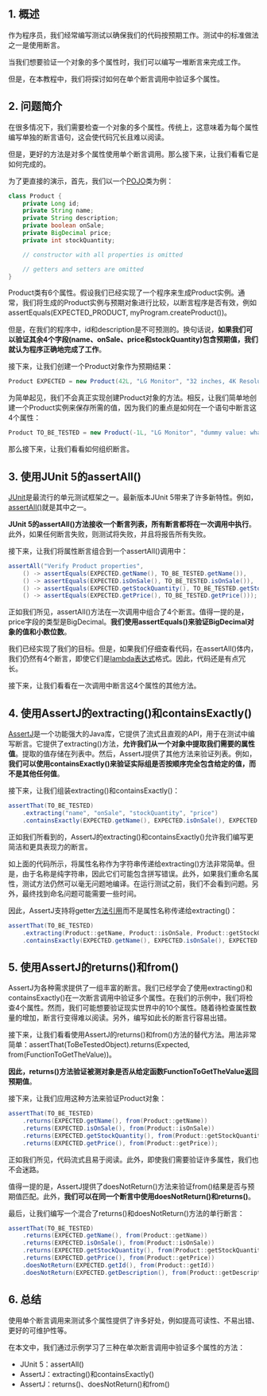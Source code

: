 ## 1. 概述

作为程序员，我们经常编写测试以确保我们的代码按预期工作。测试中的标准做法之一是使用断言。

当我们想要验证一个对象的多个属性时，我们可以编写一堆断言来完成工作。

但是，在本教程中，我们将探讨如何在单个断言调用中验证多个属性。

## 2. 问题简介

在很多情况下，我们需要检查一个对象的多个属性。传统上，这意味着为每个属性编写单独的断言语句，这会使代码冗长且难以阅读。

但是，更好的方法是对多个属性使用单个断言调用。那么接下来，让我们看看它是如何完成的。

为了更直接的演示，首先，我们以一个[POJO](https://www.baeldung.com/java-pojo-class)类为例：

```java
class Product {
    private Long id;
    private String name;
    private String description;
    private boolean onSale;
    private BigDecimal price;
    private int stockQuantity;

    // constructor with all properties is omitted

    // getters and setters are omitted
}
```

Product类有6个属性。假设我们已经实现了一个程序来生成Product实例。通常，我们将生成的Product实例与预期对象进行比较，以断言程序是否有效，例如assertEquals(EXPECTED_PRODUCT, myProgram.createProduct())。

但是，在我们的程序中，id和description是不可预测的。换句话说，**如果我们可以验证其余4个字段(name、onSale、price和stockQuantity)包含预期值，我们就认为程序正确地完成了工作**。

接下来，让我们创建一个Product对象作为预期结果：

```java
Product EXPECTED = new Product(42L, "LG Monitor", "32 inches, 4K Resolution, Ideal for programmers", true, new BigDecimal("429.99"), 77);
```

为简单起见，我们不会真正实现创建Product对象的方法。相反，让我们简单地创建一个Product实例来保存所需的值，因为我们的重点是如何在一个语句中断言这4个属性：

```java
Product TO_BE_TESTED = new Product(-1L, "LG Monitor", "dummy value: whatever", true, new BigDecimal("429.99"), 77);
```

那么接下来，让我们看看如何组织断言。

## 3. 使用JUnit 5的assertAll()

[JUnit](https://www.baeldung.com/junit-5)是最流行的单元测试框架之一。最新版本JUnit 5带来了许多新特性。例如，[assertAll()](https://www.baeldung.com/junit-assertions#junit5-assertAll)就是其中之一。

**JUnit 5的assertAll()方法接收一个断言列表，所有断言都将在一次调用中执行**。此外，如果任何断言失败，则测试将失败，并且将报告所有失败。

接下来，让我们将属性断言组合到一个assertAll()调用中：

```java
assertAll("Verify Product properties",
    () -> assertEquals(EXPECTED.getName(), TO_BE_TESTED.getName()),
    () -> assertEquals(EXPECTED.isOnSale(), TO_BE_TESTED.isOnSale()),
    () -> assertEquals(EXPECTED.getStockQuantity(), TO_BE_TESTED.getStockQuantity()),
    () -> assertEquals(EXPECTED.getPrice(), TO_BE_TESTED.getPrice()));
```

正如我们所见，assertAll()方法在一次调用中组合了4个断言。值得一提的是，price字段的类型是BigDecimal。**我们使用assertEquals()来验证BigDecimal对象的值和小数位数**。

我们已经实现了我们的目标。但是，如果我们仔细查看代码，在assertAll()体内，我们仍然有4个断言，即使它们是[lambda表达式](https://www.baeldung.com/java-8-lambda-expressions-tips)格式。因此，代码还是有点冗长。

接下来，让我们看看在一次调用中断言这4个属性的其他方法。

## 4. 使用AssertJ的extracting()和containsExactly()

[AssertJ](https://www.baeldung.com/introduction-to-assertj)是一个功能强大的Java库，它提供了流式且直观的API，用于在测试中编写断言。它提供了extracting()方法，**允许我们从一个对象中提取我们需要的属性值**。提取的值存储在列表中。然后，AssertJ提供了其他方法来验证列表。例如，**我们可以使用containsExactly()来验证实际组是否按顺序完全包含给定的值，而不是其他任何值**。

接下来，让我们组装extracting()和containsExactly()：

```java
assertThat(TO_BE_TESTED)
    .extracting("name", "onSale", "stockQuantity", "price")
    .containsExactly(EXPECTED.getName(), EXPECTED.isOnSale(), EXPECTED.getStockQuantity(), EXPECTED.getPrice());
```

正如我们所看到的，AssertJ的extracting()和containsExactly()允许我们编写更简洁和更具表现力的断言。

如上面的代码所示，将属性名称作为字符串传递给extracting()方法非常简单。但是，由于名称是纯字符串，因此它们可能包含拼写错误。此外，如果我们重命名属性，测试方法仍然可以毫无问题地编译。在运行测试之前，我们不会看到问题。另外，最终找到命名问题可能需要一些时间。

因此，AssertJ支持将getter[方法引用](https://www.baeldung.com/java-method-references)而不是属性名称传递给extracting()：

```java
assertThat(TO_BE_TESTED)
    .extracting(Product::getName, Product::isOnSale, Product::getStockQuantity,Product::getPrice)
    .containsExactly(EXPECTED.getName(), EXPECTED.isOnSale(), EXPECTED.getStockQuantity(), EXPECTED.getPrice());
```

## 5. 使用AssertJ的returns()和from()

AssertJ为各种需求提供了一组丰富的断言。我们已经学会了使用extracting()和containsExactly()在一次断言调用中验证多个属性。在我们的示例中，我们将检查4个属性。然而，我们可能想要验证现实世界中的10个属性。随着待检查属性数量的增加，断言行变得难以阅读。另外，编写如此长的断言行容易出错。

接下来，让我们看看使用AssertJ的returns()和from()方法的替代方法。用法非常简单：assertThat(ToBeTestedObject).returns(Expected, from(FunctionToGetTheValue))。

**因此，returns()方法验证被测对象是否从给定函数FunctionToGetTheValue返回预期值**。

接下来，让我们应用这种方法来验证Product对象：

```java
assertThat(TO_BE_TESTED)
    .returns(EXPECTED.getName(), from(Product::getName))
    .returns(EXPECTED.isOnSale(), from(Product::isOnSale))
    .returns(EXPECTED.getStockQuantity(), from(Product::getStockQuantity))
    .returns(EXPECTED.getPrice(), from(Product::getPrice));
```

正如我们所见，代码流式且易于阅读。此外，即使我们需要验证许多属性，我们也不会迷路。

值得一提的是，AssertJ提供了doesNotReturn()方法来验证from()结果是否与预期值匹配。此外，**我们可以在同一个断言中使用doesNotReturn()和returns()**。

最后，让我们编写一个混合了returns()和doesNotReturn()方法的单行断言：

```java
assertThat(TO_BE_TESTED)
    .returns(EXPECTED.getName(), from(Product::getName))
    .returns(EXPECTED.isOnSale(), from(Product::isOnSale))
    .returns(EXPECTED.getStockQuantity(), from(Product::getStockQuantity))
    .returns(EXPECTED.getPrice(), from(Product::getPrice))
    .doesNotReturn(EXPECTED.getId(), from(Product::getId))
    .doesNotReturn(EXPECTED.getDescription(), from(Product::getDescription));
```

## 6. 总结

使用单个断言调用来测试多个属性提供了许多好处，例如提高可读性、不易出错、更好的可维护性等。

在本文中，我们通过示例学习了三种在单次断言调用中验证多个属性的方法：

- JUnit 5：assertAll()
- AssertJ：extracting()和containsExactly()
- AssertJ：returns()、doesNotReturn()和from()